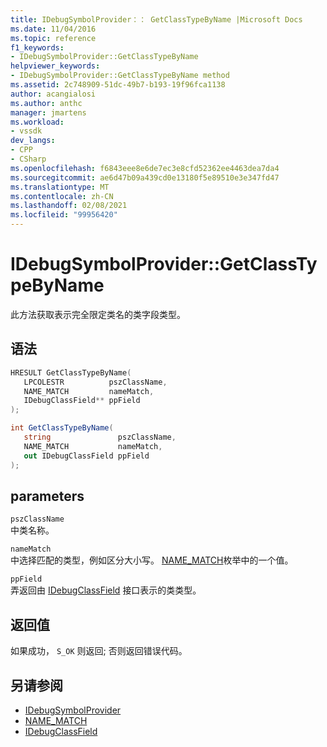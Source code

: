 ```yaml
---
title: IDebugSymbolProvider：： GetClassTypeByName |Microsoft Docs
ms.date: 11/04/2016
ms.topic: reference
f1_keywords:
- IDebugSymbolProvider::GetClassTypeByName
helpviewer_keywords:
- IDebugSymbolProvider::GetClassTypeByName method
ms.assetid: 2c748909-51dc-49b7-b193-19f96fca1138
author: acangialosi
ms.author: anthc
manager: jmartens
ms.workload:
- vssdk
dev_langs:
- CPP
- CSharp
ms.openlocfilehash: f6843eee8e6de7ec3e8cfd52362ee4463dea7da4
ms.sourcegitcommit: ae6d47b09a439cd0e13180f5e89510e3e347fd47
ms.translationtype: MT
ms.contentlocale: zh-CN
ms.lasthandoff: 02/08/2021
ms.locfileid: "99956420"
---
```

# <a name="idebugsymbolprovidergetclasstypebyname"></a>IDebugSymbolProvider::GetClassTypeByName
此方法获取表示完全限定类名的类字段类型。

## <a name="syntax"></a>语法

```cpp
HRESULT GetClassTypeByName( 
   LPCOLESTR          pszClassName,
   NAME_MATCH         nameMatch,
   IDebugClassField** ppField
);
```

```csharp
int GetClassTypeByName(
   string               pszClassName,
   NAME_MATCH           nameMatch,
   out IDebugClassField ppField
);
```

## <a name="parameters"></a>parameters
`pszClassName`\
中类名称。

`nameMatch`\
中选择匹配的类型，例如区分大小写。 [NAME_MATCH](../../../extensibility/debugger/reference/name-match.md)枚举中的一个值。

`ppField`\
弄返回由 [IDebugClassField](../../../extensibility/debugger/reference/idebugclassfield.md) 接口表示的类类型。

## <a name="return-value"></a>返回值
 如果成功， `S_OK` 则返回; 否则返回错误代码。

## <a name="see-also"></a>另请参阅
- [IDebugSymbolProvider](../../../extensibility/debugger/reference/idebugsymbolprovider.md)
- [NAME_MATCH](../../../extensibility/debugger/reference/name-match.md)
- [IDebugClassField](../../../extensibility/debugger/reference/idebugclassfield.md)
